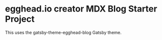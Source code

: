 # egghead.io creator MDX Blog Starter Project

This uses the gatsby-theme-egghead-blog Gatsby theme.
